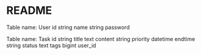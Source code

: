 # README

<!-- Table schema -->
Table name: User
id
string name
string password


Table name: Task
id
string title
text content
string priority
datetime endtime
string status
text tags
bigint user_id
